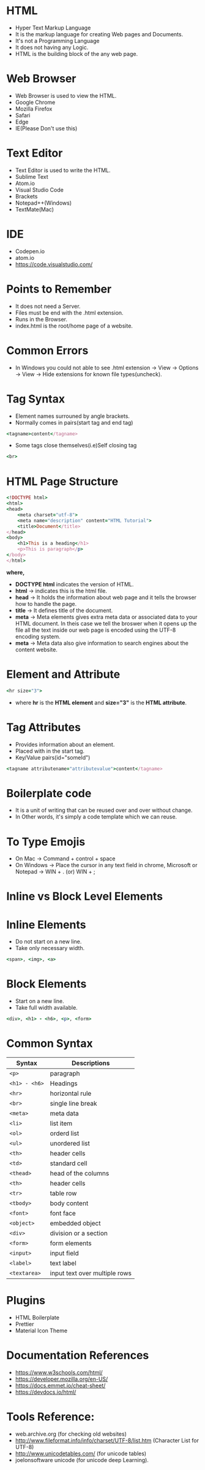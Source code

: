 # HTML

- Hyper Text Markup Language 
- It is the markup language for creating Web pages and Documents.
- It's not a Programming Language 
- It does not having any Logic.
- HTML is the building block of the any web page. 

# Web Browser

- Web Browser is used to view the HTML.
- Google Chrome
- Mozilla Firefox
- Safari
- Edge
- IE(Please Don't use this)

# Text Editor

- Text Editor is used to write the HTML.
- Sublime Text
- Atom.io
- Visual Studio Code
- Brackets
- Notepad++(Windows)
- TextMate(Mac)

# IDE

- Codepen.io
- atom.io
- https://code.visualstudio.com/

# Points to Remember

- It does not need a Server.
- Files must be end with the .html extension.
- Runs in the Browser.
- index.html is the root/home page of a website.

# Common Errors

- In Windows you could not able to see .html extension -> View -> Options -> View -> Hide extensions for known file types(uncheck).

# Tag Syntax

- Element names surrouned by angle brackets.
- Normally comes in pairs(start tag and end tag)
```ruby
<tagname>content</tagname>
```
- Some tags close themselves(i.e)Self closing tag
```ruby
<br>
```

# HTML Page Structure

```ruby
<!DOCTYPE html>
<html>
<head>
    <meta charset="utf-8">
    <meta name="description" content="HTML Tutorial">
    <title>Document</title>
</head>
<body>
    <h1>This is a heading</h1>
    <p>This is paragraph</p>
</body>
</html>
```
__where,__
- __DOCTYPE html__ indicates the version of HTML.
- __html__ -> indicates this is the html file.
- __head__ -> It holds the information about web page and it tells the browser how to handle the page.
- __title__ -> It defines title of the document.  
- __meta__ -> Meta elements gives extra meta data or associated data to your HTML document. In theis case we tell the broswer when it opens up the file all the text inside our web page is encoded using the UTF-8 encoding system.  
- __meta__ -> Meta data also give information to search engines about the content website.


# Element and Attribute

```ruby
<hr size="3">
```
- where __hr__ is the __HTML element__ and __size="3"__ is the __HTML attribute__.

# Tag Attributes

- Provides information about an element.
- Placed with in the start tag.
- Key/Value pairs(id="someId")

```ruby
<tagname attributename="attributevalue">content</tagname>
```

# Boilerplate code

- It is a unit of writing that can be reused over and over without change.
- In Other words, it's simply a code template which we can reuse.

# To Type Emojis

- On  Mac -> Command + control + space
- On Windows -> Place the cursor in any text field in chrome, Microsoft or Notepad -> WIN + . (or) WIN + ;

# Inline vs Block Level Elements

# Inline Elements

- Do not start on a new line.
- Take only necessary width.
```ruby
<span>, <img>, <a>
```

# Block Elements

- Start on a new line.
- Take full width available.
```ruby
<div>, <h1> - <h6>, <p>, <form>
```
# Common Syntax
| Syntax	 | Descriptions |
| --------	 | ------------ |
| ``` <p> ``` |	paragraph |
| ``` <h1> - <h6> ``` |	Headings |
| ``` <hr> ``` | horizontal rule |
| ``` <br> ``` | single line break |
| ``` <meta> ``` | meta data |
| ``` <li> ``` | list item |
| ``` <ol> ``` | orderd list |
| ``` <ul> ``` | unordered list |
| ``` <th> ``` | header cells |
| ``` <td> ``` | standard cell |
| ``` <thead> ``` | head of the columns |
| ``` <th> ``` | header cells |
| ``` <tr> ``` | table row |
| ``` <tbody> ``` | body content |
| ``` <font> ``` | font face |
| ``` <object> ``` | embedded object |
| ``` <div> ``` | division or a section |
| ``` <form> ``` | form elements |
| ``` <input> ``` | input field |
| ``` <label> ``` | text label |
| ``` <textarea> ``` | input text over multiple rows |


# Plugins

- HTML Boilerplate
- Prettier
- Material Icon Theme

# Documentation References

- https://www.w3schools.com/html/
- https://developer.mozilla.org/en-US/
- https://docs.emmet.io/cheat-sheet/
- https://devdocs.io/html/


# Tools Reference: 

- web.archive.org (for checking old websites)
- http://www.fileformat.info/info/charset/UTF-8/list.htm (Character List for UTF-8)
- http://www.unicodetables.com/ (for unicode tables) 
- joelonsoftware unicode (for unicode deep Learning).
